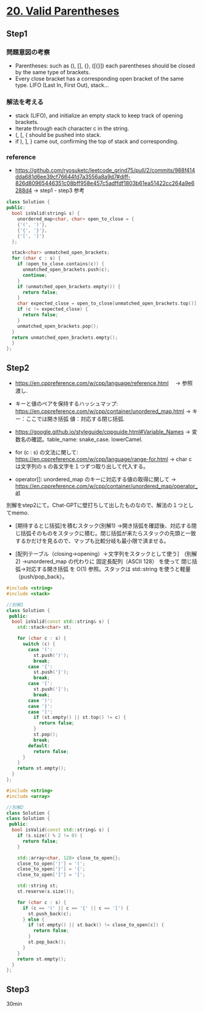 # [20. Valid Parentheses](https://leetcode.com/problems/valid-parentheses/description/)

## Step1

### 問題意図の考察
- Parentheses: such as (), [], {}, ([{}]) each parentheses should be closed by the same type of brackets.
- Every close bracket has a corresponding open bracket of the same type. LIFO (Last In, First Out), stack...

### 解法を考える
- stack (LIFO), and initialize an empty stack to keep track of opening brackets.
- Iterate through each character c in the string.
- (, [, { should be pushed into stack.
- if ), ], } came out, confirming the top of stack and corresponding.

### reference
- https://github.com/ryosuketc/leetcode_grind75/pull/2/commits/988f414dda681d6ee39cf76644fd7a3556a8a9d7#diff-826d80965446351c08bff958e457c5adffdf1803b61ea51422cc264a9e6288d4
 -> step1 - step3 参考


```cpp
class Solution {
public:
  bool isValid(string& s) {
    unordered_map<char, char> open_to_close = {
    {'(', ')'},
    {'{', '}'},
    {'[', ']'}
  };

  stack<char> unmatched_open_brackets;
  for (char c : s) {
    if (open_to_close.contains(c)) {
      unmatched_open_brackets.push(c);
      continue;
    }
    if (unmatched_open_brackets.empty()) {
      return false;
    }
    char expected_close = open_to_close[unmatched_open_brackets.top()];
    if (c != expected_close) {
      return false;
    }
    unmatched_open_brackets.pop();
  }
  return unmatched_open_brackets.empty();
  }
};

```

## Step2
- https://en.cppreference.com/w/cpp/language/reference.html
　-> 参照渡し.

- キーと値のペアを保持するハッシュマップ: https://en.cppreference.com/w/cpp/container/unordered_map.html
 -> キー：ここでは開き括弧 値：対応する閉じ括弧.

- https://google.github.io/styleguide/cppguide.html#Variable_Names
 -> 変数名の確認。table_name: snake_case. lowerCamel.

- for (c : s) の文法に関して: https://en.cppreference.com/w/cpp/language/range-for.html
 -> char c は文字列の s の各文字を１つずつ取り出して代入する。

- operator[]: unordered_map のキーに対応する値の取得に関して
 -> https://en.cppreference.com/w/cpp/container/unordered_map/operator_at

別解をstep2にて。Chat-GPTに壁打ちして出したものなので、解法の１つとしてmemo.
- [期待するとじ括弧]を積むスタック(別解1)
 ->開き括弧を確認後、対応する閉じ括弧そのものをスタックに積む。閉じ括弧が来たらスタックの先頭と一致するかだけを見るので、マップも比較分岐も最小限で済ませる。

- [配列テーブル（closing→opening）＋文字列をスタックとして使う]　(別解2)
 ->unordered_map の代わりに 固定長配列（ASCII 128） を使って 閉じ括弧→対応する開き括弧 を O(1) 参照。スタックは std::string を使うと軽量（push/pop_back）。


```cpp
#include <string>
#include <stack>

//別解1
class Solution {
 public:
  bool isValid(const std::string& s) {
    std::stack<char> st;

    for (char c : s) {
      switch (c) {
        case '(':
          st.push(')');
          break;
        case '{':
          st.push('}');
          break;
        case '[':
          st.push(']');
          break;
        case ')':
        case '}':
        case ']':
          if (st.empty() || st.top() != c) {
            return false;
          }
          st.pop();
          break;
        default:
          return false;
      }
    }
    return st.empty();
  }
};


```

```cpp
#include <string>
#include <array>

//別解2
class Solution {
class Solution {
 public:
  bool isValid(const std::string& s) {
    if (s.size() % 2 != 0) {
      return false;
    }

    std::array<char, 128> close_to_open{};
    close_to_open[')'] = '(';
    close_to_open['}'] = '{';
    close_to_open[']'] = '[';

    std::string st;
    st.reserve(s.size());

    for (char c : s) {
      if (c == '(' || c == '{' || c == '[') {
        st.push_back(c);
      } else {
        if (st.empty() || st.back() != close_to_open[c]) {
          return false;
        }
        st.pop_back();
      }
    }
    return st.empty();
  }
};


```

## Step3
30min
